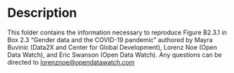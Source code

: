 Description
================

This folder contains the information necessary to reproduce Figure
B2.3.1 in Box 2.3 “Gender data and the COVID-19 pandemic” authored by
Mayra Buvinic (Data2X and Center for Global Development), Lorenz Noe
(Open Data Watch), and Eric Swanson (Open Data Watch). Any questions can
be directed to
[lorenznoe@opendatawatch.com](lorenznoe@opendatawatch.com)
